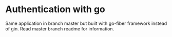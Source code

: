 # Authentication with go
Same application in branch master but built with go-fiber framework instead of gin. Read master branch readme for information.

